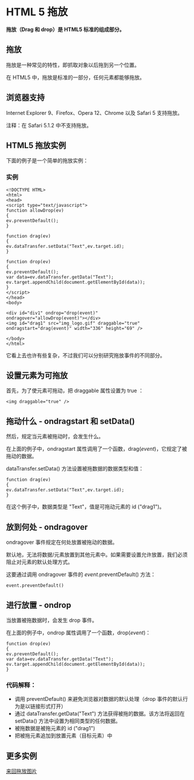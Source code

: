 
# HTML 5 拖放




**拖放（Drag 和 drop）是 HTML5 标准的组成部分。**

## 拖放

拖放是一种常见的特性，即抓取对象以后拖到另一个位置。

在 HTML5 中，拖放是标准的一部分，任何元素都能够拖放。

## 浏览器支持

Internet Explorer 9、Firefox、Opera 12、Chrome 以及 Safari 5 支持拖放。

注释：在 Safari 5.1.2 中不支持拖放。

## HTML5 拖放实例

下面的例子是一个简单的拖放实例：

### 实例

```
<!DOCTYPE HTML>
<html>
<head>
<script type="text/javascript">
function allowDrop(ev)
{
ev.preventDefault();
}

function drag(ev)
{
ev.dataTransfer.setData("Text",ev.target.id);
}

function drop(ev)
{
ev.preventDefault();
var data=ev.dataTransfer.getData("Text");
ev.target.appendChild(document.getElementById(data));
}
</script>
</head>
<body>

<div id="div1" ondrop="drop(event)"
ondragover="allowDrop(event)"></div>
<img id="drag1" src="img_logo.gif" draggable="true"
ondragstart="drag(event)" width="336" height="69" />

</body>
</html>

```



它看上去也许有些复杂，不过我们可以分别研究拖放事件的不同部分。

## 设置元素为可拖放

首先，为了使元素可拖动，把 draggable 属性设置为 true ：

```
<img draggable="true" />
```

## 拖动什么 - ondragstart 和 setData()

然后，规定当元素被拖动时，会发生什么。

在上面的例子中，ondragstart 属性调用了一个函数，drag(_event_)，它规定了被拖动的数据。

dataTransfer.setData() 方法设置被拖数据的数据类型和值：

```
function drag(ev)
{
ev.dataTransfer.setData("Text",ev.target.id);
}

```

在这个例子中，数据类型是 "Text"，值是可拖动元素的 id ("drag1")。

## 放到何处 - ondragover

ondragover 事件规定在何处放置被拖动的数据。

默认地，无法将数据/元素放置到其他元素中。如果需要设置允许放置，我们必须阻止对元素的默认处理方式。

这要通过调用 ondragover 事件的 _event_.preventDefault() 方法：

```
event.preventDefault()
```

## 进行放置 - ondrop

当放置被拖数据时，会发生 drop 事件。

在上面的例子中，ondrop 属性调用了一个函数，drop(_event_)：

```
function drop(ev)
{
ev.preventDefault();
var data=ev.dataTransfer.getData("Text");
ev.target.appendChild(document.getElementById(data));
}

```

### 代码解释：

*   调用 preventDefault() 来避免浏览器对数据的默认处理（drop 事件的默认行为是以链接形式打开）
*   通过 dataTransfer.getData("Text") 方法获得被拖的数据。该方法将返回在 setData() 方法中设置为相同类型的任何数据。
*   被拖数据是被拖元素的 id ("drag1")
*   把被拖元素追加到放置元素（目标元素）中

## 更多实例

[来回拖放图片](/tiy/t.asp?f=html5_draganddrop2)





